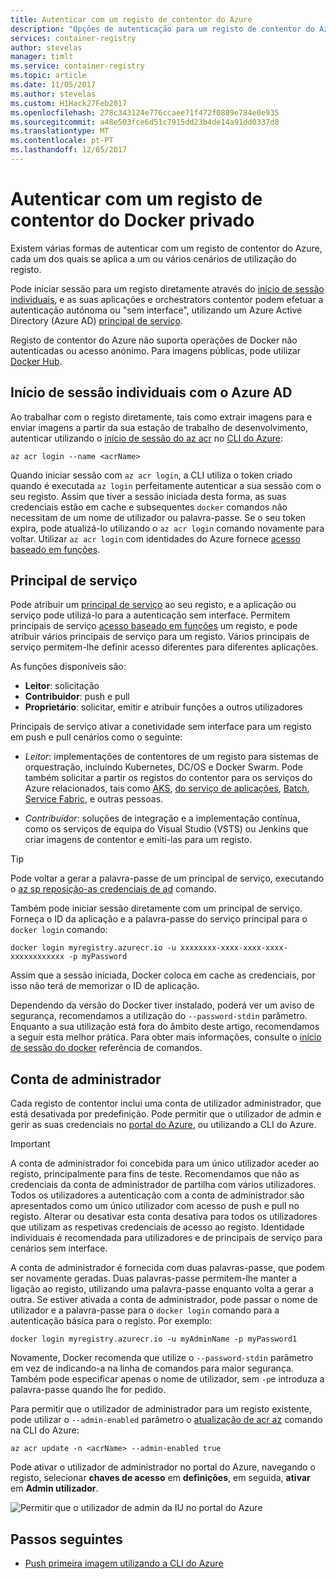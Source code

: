 ```yaml
---
title: Autenticar com um registo de contentor do Azure
description: "Opções de autenticação para um registo de contentor do Azure, incluindo o Azure Active Directory do serviço de início de sessão de principais, direta e registo."
services: container-registry
author: stevelas
manager: timlt
ms.service: container-registry
ms.topic: article
ms.date: 11/05/2017
ms.author: stevelas
ms.custom: H1Hack27Feb2017
ms.openlocfilehash: 278c343124e776ccaee71f472f0889e784e0e935
ms.sourcegitcommit: a48e503fce6d51c7915dd23b4de14a91dd0337d8
ms.translationtype: MT
ms.contentlocale: pt-PT
ms.lasthandoff: 12/05/2017
---
```

# <a name="authenticate-with-a-private-docker-container-registry"></a>Autenticar com um registo de contentor do Docker privado

Existem várias formas de autenticar com um registo de contentor do Azure, cada um dos quais se aplica a um ou vários cenários de utilização do registo.

Pode iniciar sessão para um registo diretamente através do [início de sessão individuais](#individual-login-with-azure-ad), e as suas aplicações e orchestrators contentor podem efetuar a autenticação autónoma ou "sem interface", utilizando um Azure Active Directory (Azure AD) [ principal de serviço](#service-principal).

Registo de contentor do Azure não suporta operações de Docker não autenticadas ou acesso anónimo. Para imagens públicas, pode utilizar [Docker Hub](https://docs.docker.com/docker-hub/).

## <a name="individual-login-with-azure-ad"></a>Início de sessão individuais com o Azure AD

Ao trabalhar com o registo diretamente, tais como extrair imagens para e enviar imagens a partir da sua estação de trabalho de desenvolvimento, autenticar utilizando o [início de sessão do az acr](/cli/azure/acr?view=azure-cli-latest#az_acr_login) no [CLI do Azure](/cli/azure/install-azure-cli):

```azurecli
az acr login --name <acrName>
```

Quando iniciar sessão com `az acr login`, a CLI utiliza o token criado quando é executada `az login` perfeitamente autenticar a sua sessão com o seu registo. Assim que tiver a sessão iniciada desta forma, as suas credenciais estão em cache e subsequentes `docker` comandos não necessitam de um nome de utilizador ou palavra-passe. Se o seu token expira, pode atualizá-lo utilizando o `az acr login` comando novamente para voltar. Utilizar `az acr login` com identidades do Azure fornece [acesso baseado em funções](../active-directory/role-based-access-control-configure.md).

## <a name="service-principal"></a>Principal de serviço

Pode atribuir um [principal de serviço](../active-directory/develop/active-directory-application-objects.md) ao seu registo, e a aplicação ou serviço pode utilizá-lo para a autenticação sem interface. Permitem principais de serviço [acesso baseado em funções](../active-directory/role-based-access-control-configure.md) um registo, e pode atribuir vários principais de serviço para um registo. Vários principais de serviço permitem-lhe definir acesso diferentes para diferentes aplicações.

As funções disponíveis são:

  * **Leitor**: solicitação
  * **Contribuidor**: push e pull
  * **Proprietário**: solicitar, emitir e atribuir funções a outros utilizadores

Principais de serviço ativar a conetividade sem interface para um registo em push e pull cenários como o seguinte:

  * *Leitor*: implementações de contentores de um registo para sistemas de orquestração, incluindo Kubernetes, DC/OS e Docker Swarm. Pode também solicitar a partir os registos do contentor para os serviços do Azure relacionados, tais como [AKS](../aks/index.yml), [do serviço de aplicações](../app-service/index.yml), [Batch](../batch/index.md), [Service Fabric](/azure/service-fabric/), e outras pessoas.

  * *Contribuidor*: soluções de integração e a implementação contínua, como os serviços de equipa do Visual Studio (VSTS) ou Jenkins que criar imagens de contentor e emiti-las para um registo.

> [!TIP]
> Pode voltar a gerar a palavra-passe de um principal de serviço, executando o [az sp reposição-as credenciais de ad](/cli/azure/ad/sp?view=azure-cli-latest#az_ad_sp_reset_credentials) comando.
>

Também pode iniciar sessão diretamente com um principal de serviço. Forneça o ID da aplicação e a palavra-passe do serviço principal para o `docker login` comando:

```
docker login myregistry.azurecr.io -u xxxxxxxx-xxxx-xxxx-xxxx-xxxxxxxxxxxx -p myPassword
```

Assim que a sessão iniciada, Docker coloca em cache as credenciais, por isso não terá de memorizar o ID de aplicação.

Dependendo da versão do Docker tiver instalado, poderá ver um aviso de segurança, recomendamos a utilização do `--password-stdin` parâmetro. Enquanto a sua utilização está fora do âmbito deste artigo, recomendamos a seguir esta melhor prática. Para obter mais informações, consulte o [início de sessão do docker](https://docs.docker.com/engine/reference/commandline/login/) referência de comandos.

## <a name="admin-account"></a>Conta de administrador

Cada registo de contentor inclui uma conta de utilizador administrador, que está desativada por predefinição. Pode permitir que o utilizador de admin e gerir as suas credenciais no [portal do Azure](container-registry-get-started-portal.md#create-a-container-registry), ou utilizando a CLI do Azure.

> [!IMPORTANT]
> A conta de administrador foi concebida para um único utilizador aceder ao registo, principalmente para fins de teste. Recomendamos que não as credenciais da conta de administrador de partilha com vários utilizadores. Todos os utilizadores a autenticação com a conta de administrador são apresentados como um único utilizador com acesso de push e pull no registo. Alterar ou desativar esta conta desativa para todos os utilizadores que utilizam as respetivas credenciais de acesso ao registo. Identidade individuais é recomendada para utilizadores e de principais de serviço para cenários sem interface.
>

A conta de administrador é fornecida com duas palavras-passe, que podem ser novamente geradas. Duas palavras-passe permitem-lhe manter a ligação ao registo, utilizando uma palavra-passe enquanto volta a gerar a outra. Se estiver ativada a conta de administrador, pode passar o nome de utilizador e a palavra-passe para o `docker login` comando para a autenticação básica para o registo. Por exemplo:

```
docker login myregistry.azurecr.io -u myAdminName -p myPassword1
```

Novamente, Docker recomenda que utilize o `--password-stdin` parâmetro em vez de indicando-a na linha de comandos para maior segurança. Também pode especificar apenas o nome de utilizador, sem `-p`e introduza a palavra-passe quando lhe for pedido.

Para permitir que o utilizador de administrador para um registo existente, pode utilizar o `--admin-enabled` parâmetro o [atualização de acr az](/cli/azure/acr?view=azure-cli-latest#az_acr_update) comando na CLI do Azure:

```azurecli
az acr update -n <acrName> --admin-enabled true
```

Pode ativar o utilizador de administrador no portal do Azure, navegando o registo, selecionar **chaves de acesso** em **definições**, em seguida, **ativar** em **Admin utilizador**.

![Permitir que o utilizador de admin da IU no portal do Azure][auth-portal-01]

## <a name="next-steps"></a>Passos seguintes

* [Push primeira imagem utilizando a CLI do Azure](container-registry-get-started-azure-cli.md)

<!-- IMAGES -->
[auth-portal-01]: ./media/container-registry-authentication/auth-portal-01.png
